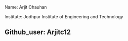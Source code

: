 Name: Arjit Chauhan

Institute: Jodhpur Institute of Engineering and Technology 

Github_user: Arjitc12
 ---

